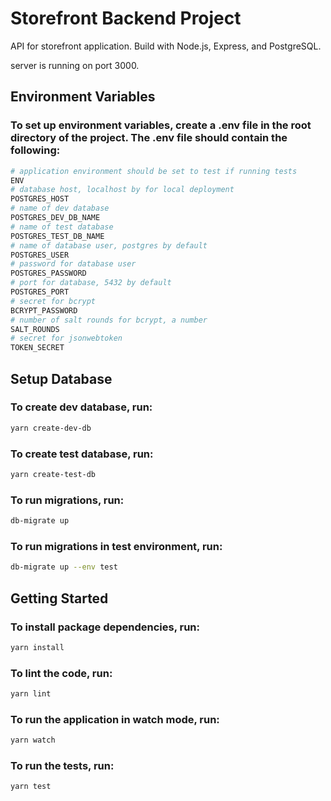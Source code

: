 # Storefront Backend Project

API for storefront application. Build with Node.js, Express, and PostgreSQL.

server is running on port 3000.

## Environment Variables

### To set up environment variables, create a .env file in the root directory of the project. The .env file should contain the following:

```bash
# application environment should be set to test if running tests
ENV
# database host, localhost by for local deployment
POSTGRES_HOST
# name of dev database
POSTGRES_DEV_DB_NAME
# name of test database
POSTGRES_TEST_DB_NAME
# name of database user, postgres by default
POSTGRES_USER
# password for database user
POSTGRES_PASSWORD
# port for database, 5432 by default
POSTGRES_PORT
# secret for bcrypt
BCRYPT_PASSWORD
# number of salt rounds for bcrypt, a number
SALT_ROUNDS
# secret for jsonwebtoken
TOKEN_SECRET
```



## Setup Database

### To create dev database, run:

```bash
yarn create-dev-db
```

### To create test database, run:

```bash
yarn create-test-db
```

### To run migrations, run:

```bash
db-migrate up
```

### To run migrations in test environment, run:

```bash
db-migrate up --env test
```

## Getting Started
### To install package dependencies, run:

```bash
yarn install
```
### To lint the code, run:

```bash
yarn lint
```

### To run the application in watch mode, run:

```bash
yarn watch
```

### To run the tests, run:

```bash
yarn test
```




